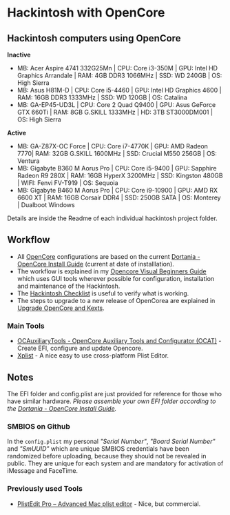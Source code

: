 # Hackintosh with OpenCore

## Hackintosh computers using OpenCore
**Inactive**
+ MB: Acer Aspire 4741 332G25Mn | CPU: Core i3-350M | GPU: Intel HD Graphics Arrandale | RAM: 4GB DDR3 1066MHz | SSD: WD 240GB | OS: High Sierra
+ MB: Asus H81M-D | CPU: Core i5-4460 | GPU:  Intel HD Graphics 4600 | RAM: 16GB  DDR3 1333MHz | SSD: WD 120GB | OS: Catalina
+ MB: GA-EP45-UD3L | CPU: Core 2 Quad Q9400 | GPU: Asus GeForce GTX 660Ti | RAM: 8GB G.SKILL 1333MHz | HD: 3TB ST3000DM001 | OS: High Sierra

**Active**
+ MB: GA-Z87X-OC Force | CPU: Core i7-4770K | GPU: AMD Radeon 7770| RAM: 32GB G.SKILL 1600MHz | SSD: Crucial M550 256GB | OS: Ventura
+ MB: Gigabyte B360 M Aorus Pro | CPU: Core i5-9400 | GPU: Sapphire Radeon R9 280X | RAM: 16GB HyperX 3200MHz | SSD: Kingston 480GB | WIFI: Fenvi FV-T919 | OS: Sequoia
+ MB: Gigabyte B460 M Aorus Pro | CPU: Core i9-10900 | GPU: AMD RX 6600 XT | RAM: 16GB Corsair DDR4 | SSD: 250GB SATA | OS: Monterey | Dualboot Windows

Details are inside the Readme of each individual hackintosh project folder.

## Workflow

- All [OpenCore](https://github.com/acidanthera/OpenCorePkg) configurations are based on the current [Dortania - OpenCore Install Guide](https://dortania.github.io/OpenCore-Install-Guide/) (current at date of installlation).
- The workflow is explained in my [Opencore Visual Beginners Guide](https://chriswayg.gitbook.io/opencore-visual-beginners-guide/) which uses GUI tools wherever possible for configuration, installation and maintenance of the Hackintosh.
- The [Hackintosh Checklist](https://chriswayg.gitbook.io/opencore-visual-beginners-guide/install/hackintosh-checklist) is useful to verify what is working.
- The steps to upgrade to a new release of OpenCorea are explained in [Upgrade OpenCore and Kexts](https://chriswayg.gitbook.io/opencore-visual-beginners-guide/oc-auxiliary-tool-upgrade#upgrade-opencore-and-kexts).

### Main Tools

- [OCAuxiliaryTools - OpenCore Auxiliary Tools and Configurator (OCAT)](https://github.com/ic005k/QtOpenCoreConfig) - Create EFI, configure and update Opencore.
- [Xplist](https://github.com/ic005k/Xplist) - A nice easy to use cross-platform Plist Editor.

## Notes

The EFI folder and config.plist are just provided for reference for those who have similar hardware. *Please assemble your own EFI folder according to the [Dortania - OpenCore Install Guide](https://dortania.github.io/OpenCore-Install-Guide/).*

### SMBIOS on Github

In the `config.plist` my personal *"Serial Number"*, *"Board Serial Number"* and *"SmUUID"* which are unique SMBIOS credentials have been randomized before uploading, because they should not be revealed in public. They are unique for each system and are mandatory for activation of iMessage and FaceTime.

### Previously used Tools
- [PlistEdit Pro – Advanced Mac plist editor](https://www.fatcatsoftware.com/plisteditpro/) - Nice, but commercial.
